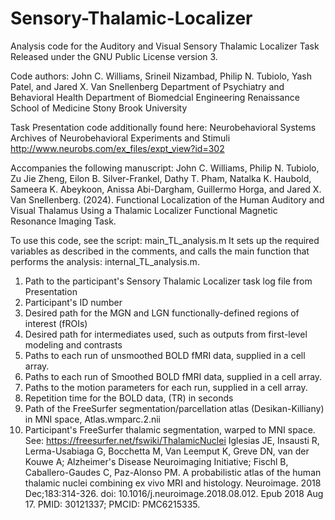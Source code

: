 # Sensory-Thalamic-Localizer
Analysis code for the Auditory and Visual Sensory Thalamic Localizer Task
Released under the GNU Public License version 3.

Code authors: 
John C. Williams, Srineil Nizambad, Philip N. Tubiolo, Yash Patel, and Jared X. Van Snellenberg
Department of Psychiatry and Behavioral Health
Department of Biomedcial Engineering
Renaissance School of Medicine
Stony Brook University

Task Presentation code additionally found here:
Neurobehavioral Systems Archives of Neurobehavioral Experiments and Stimuli
http://www.neurobs.com/ex_files/expt_view?id=302

Accompanies the following manuscript:
John C. Williams, Philip N. Tubiolo, Zu Jie Zheng, Eilon B. Silver-Frankel, Dathy T. Pham, Natalka K. Haubold, Sameera K. Abeykoon, Anissa Abi-Dargham, Guillermo Horga, and Jared X. Van Snellenberg. (2024).
Functional Localization of the Human Auditory and Visual Thalamus Using a Thalamic Localizer Functional Magnetic Resonance Imaging Task.

To use this code, see the script: main_TL_analysis.m
It sets up the required variables as described in the comments, and calls the main function that performs the analysis: internal_TL_analysis.m.

1. Path to the participant's Sensory Thalamic Localizer task log file from Presentation
2. Participant's ID number
3. Desired path for the MGN and LGN functionally-defined regions of interest (fROIs)
4. Desired path for intermediates used, such as outputs from first-level modeling and contrasts
5. Paths to each run of unsmoothed BOLD fMRI data, supplied in a cell array.
6. Paths to each run of Smoothed BOLD fMRI data, supplied in a cell array.
7. Paths to the motion parameters for each run, supplied in a cell array.
8. Repetition time for the BOLD data, (TR) in seconds
9. Path of the FreeSurfer segmentation/parcellation atlas (Desikan-Killiany) in MNI space, Atlas.wmparc.2.nii
10. Participant's FreeSurfer thalamic segmentation, warped to MNI space.
    See: https://freesurfer.net/fswiki/ThalamicNuclei
    Iglesias JE, Insausti R, Lerma-Usabiaga G, Bocchetta M, Van Leemput K,
    Greve DN, van der Kouwe A; Alzheimer's Disease Neuroimaging Initiative;
    Fischl B, Caballero-Gaudes C, Paz-Alonso PM.
    A probabilistic atlas of the human thalamic nuclei combining ex vivo MRI
    and histology. Neuroimage. 2018 Dec;183:314-326.
    doi: 10.1016/j.neuroimage.2018.08.012. Epub 2018 Aug 17.
    PMID: 30121337; PMCID: PMC6215335.
